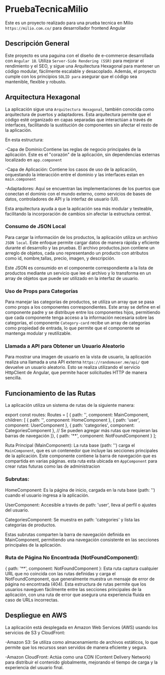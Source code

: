 # PruebaTecnicaMilio

Este es un proyecto realizado para una prueba tecnica en Milio `https://milio.com.co/` para desarrollador frontend Angular

## Descripción General

Este proyecto es una paguina con el diseño de e-commerce desarrollada con `Angular 18`. Utiliza `Server-Side Rendering (SSR)` para mejorar el rendimiento y el SEO, y sigue una Arquitectura Hexagonal para mantener un código modular, fácilmente escalable y desacoplado. Además, el proyecto cumple con los principios `SOLID para` asegurar que el código sea mantenible, flexible y robusto.

## Arquitectura Hexagonal

La aplicación sigue una `Arquitectura Hexagonal`, también conocida como arquitectura de puertos y adaptadores. Esta arquitectura permite que el código esté organizado en capas separadas que interactúan a través de interfaces, facilitando la sustitución de componentes sin afectar el resto de la aplicación.

En esta estructura:

 -Capa de Dominio:Contiene las reglas de negocio principales de la aplicación. Este es el "corazón" de la aplicación, sin dependencias externas localizado en `app.component`

 -Capa de Aplicación: Contiene los casos de uso de la aplicación, orquestando la interacción entre el dominio y las interfaces estan en `main.component`

 -Adaptadores: Aquí se encuentran las implementaciones de los puertos que conectan el dominio con el mundo externo, como servicios de bases de datos, controladores de API y la interfaz de usuario (UI).

Esta arquitectura ayuda a que la aplicación sea más modular y testeable, facilitando la incorporación de cambios sin afectar la estructura central.

### Consumo de JSON Local

Para cargar la información de los productos, la aplicación utiliza un archivo `JSON local`. Este enfoque permite cargar datos de manera rápida y eficiente durante el desarrollo y las pruebas. El archivo productos.json contiene un arreglo de objetos, cada uno representando un producto con atributos como id, nombre,tallas, precio, imagen, y descripción.

Este JSON es consumido en el componente correspondiente a la lista de productos mediante un servicio que lee el archivo y lo transforma en un array de objetos que puede ser utilizado en la interfaz de usuario.

### Uso de Props para Categorías

Para manejar las categorías de productos, se utiliza un array que se pasa como props a los componentes correspondientes. Este array se define en el componente padre y se distribuye entre los componentes hijos, permitiendo que cada componente tenga acceso a la información necesaria sobre las categorías, el componente `Category-card` recibe un array de categorías como propiedad de entrada, lo que permite que el componente se mantenga modular y reutilizable.

### Llamada a API para Obtener un Usuario Aleatorio

Para mostrar una imagen de usuario en la vista de usuario, la aplicación realiza una llamada a una API externa `https://randomuser.me/api/` que devuelve un usuario aleatorio. Esto se realiza utilizando el servicio HttpClient de Angular, que permite hacer solicitudes HTTP de manera sencilla.

## Funcionamiento de las Rutas

La aplicación utiliza un sistema de rutas de la siguiente manera:

export const routes: Routes = [
  { path: '', component: MainComponent, children: [
    { path: '', component: HomeComponent },
    { path: 'user', component: UserComponent },
    { path: 'categories', component: CategoriesComponent },
    // Se pueden agregar más rutas que requieran las barras de navegación
  ]},
  { path: '**', component: NotFoundComponent }
];

Ruta Principal (MainComponent): La ruta base (path: '') carga el `MainComponent`, que es un contenedor que incluye las secciones principales de la aplicación. Este componente contiene la barra de navegación que es compartida en varias páginas. esta ruta esta ubicada en `AppComponent` para crear rutas futuras como las de administracion

### Subrutas:

HomeComponent: Es la página de inicio, cargada en la ruta base (path: '') cuando el usuario ingresa a la aplicación.

UserComponent: Accesible a través de path: 'user', lleva al perfil o ajustes del usuario.

CategoriesComponent: Se muestra en path: 'categories' y lista las categorías de productos.

Estas subrutas comparten la barra de navegación definida en MainComponent, permitiendo una navegación consistente en las secciones principales de la aplicación.

### Ruta de Página No Encontrada (NotFoundComponent):

{ path: '**', component: NotFoundComponent }: Esta ruta captura cualquier URL que no coincida con las rutas definidas y carga el NotFoundComponent, que generalmente muestra un mensaje de error de página no encontrada (404).
Esta estructura de rutas permite que los usuarios naveguen fácilmente entre las secciones principales de la aplicación, con una ruta de error que asegura una experiencia fluida en caso de URLs incorrectas.

## Despliegue en AWS

La aplicación está desplegada en Amazon Web Services (AWS) usando los servicios de S3 y CloudFront:

 -Amazon S3: Se utiliza como almacenamiento de archivos estáticos, lo que permite que los recursos sean servidos de manera eficiente y segura.

 -Amazon CloudFront: Actúa como una CDN (Content Delivery Network) para distribuir el contenido globalmente, mejorando el tiempo de carga y la experiencia del usuario final.